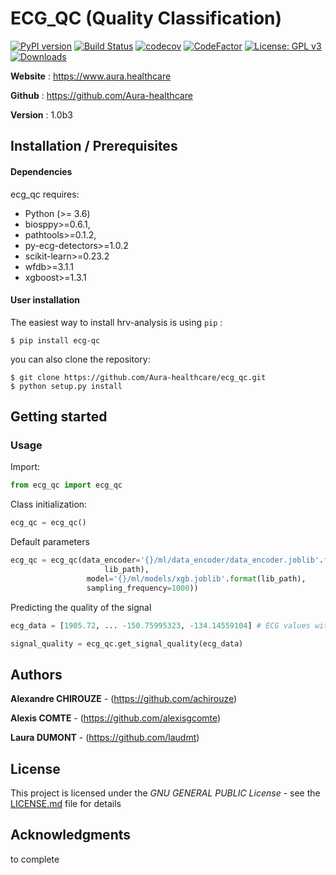 # ECG_QC (Quality Classification)


[![PyPI version](https://badge.fury.io/py/ecg-qc.svg)](https://badge.fury.io/py/ecg-qc)
[![Build Status](https://travis-ci.com/Aura-healthcare/ecg_qc.svg?branch=main)](https://travis-ci.com/Aura-healthcare/ecg_qc)
[![codecov](https://codecov.io/gh/Aura-healthcare/ecg_qc/branch/main/graph/badge.svg?token=8QZ5G68SF2)](https://codecov.io/gh/Aura-healthcare/ecg_qc)
[![CodeFactor](https://www.codefactor.io/repository/github/aura-healthcare/ecg_qc/badge)](https://www.codefactor.io/repository/github/aura-healthcare/ecg_qc)
[![License: GPL v3](https://img.shields.io/badge/License-GPL%20v3-blue.svg)](https://www.gnu.org/licenses/gpl-3.0)
[![Downloads](https://pepy.tech/badge/ecg-qc)](https://pepy.tech/project/ecg-qc)


**Website** : https://www.aura.healthcare

**Github** : https://github.com/Aura-healthcare

**Version** : 1.0b3

## Installation / Prerequisites

#### Dependencies

ecg_qc requires:

- Python (>= 3.6)
- biosppy>=0.6.1,
- pathtools>=0.1.2,
- py-ecg-detectors>=1.0.2
- scikit-learn>=0.23.2
- wfdb>=3.1.1
- xgboost>=1.3.1

#### User installation

The easiest way to install hrv-analysis is using ``pip`` :

    $ pip install ecg-qc

you can also clone the repository:

    $ git clone https://github.com/Aura-healthcare/ecg_qc.git
    $ python setup.py install


## Getting started

### Usage

Import:

```python
from ecg_qc import ecg_qc
```

Class initialization:

```python
ecg_qc = ecg_qc()
```

Default parameters

```python
ecg_qc = ecg_qc(data_encoder='{}/ml/data_encoder/data_encoder.joblib'.format(
                     lib_path),
                 model='{}/ml/models/xgb.joblib'.format(lib_path),
                 sampling_frequency=1000))
```

Predicting the quality of the signal


```python
ecg_data = [1905.72, ... -150.75995323, -134.14559104] # ECG values with same sampling frequency as class declaration

signal_quality = ecg_qc.get_signal_quality(ecg_data)
```

## Authors

**Alexandre CHIROUZE** - (https://github.com/achirouze)

**Alexis COMTE** - (https://github.com/alexisgcomte)

**Laura DUMONT** - (https://github.com/laudmt)

## License

This project is licensed under the *GNU GENERAL PUBLIC License* - see the [LICENSE.md](https://github.com/Aura-healthcare/ecg_qc/blob/main/LICENSE) file for details


## Acknowledgments

to complete